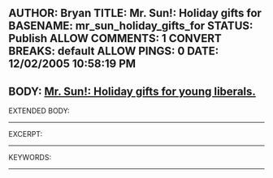 AUTHOR: Bryan
TITLE: Mr. Sun!: Holiday gifts for
BASENAME: mr_sun_holiday_gifts_for
STATUS: Publish
ALLOW COMMENTS: 1
CONVERT BREAKS: __default__
ALLOW PINGS: 0
DATE: 12/02/2005 10:58:19 PM
-----
BODY:
<a title="Mr. Sun!: Holiday gifts for young liberals." href="http://mrsun.us/2005/11/holiday-gifts-for-young-liberals.html">Mr. Sun!: Holiday gifts for young liberals.</a>
-----
EXTENDED BODY:

-----
EXCERPT:

-----
KEYWORDS:

-----


